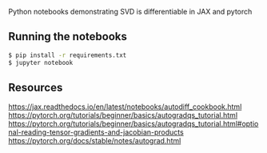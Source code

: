 Python notebooks demonstrating SVD is differentiable in JAX and pytorch

## Running the notebooks

```bash
$ pip install -r requirements.txt
$ jupyter notebook 
```

## Resources

https://jax.readthedocs.io/en/latest/notebooks/autodiff_cookbook.html
https://pytorch.org/tutorials/beginner/basics/autogradqs_tutorial.html
https://pytorch.org/tutorials/beginner/basics/autogradqs_tutorial.html#optional-reading-tensor-gradients-and-jacobian-products
https://pytorch.org/docs/stable/notes/autograd.html
